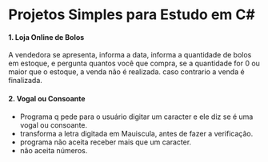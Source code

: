 # Projetos Simples para Estudo em C#

#### 1. Loja Online de Bolos 
A vendedora se apresenta, informa a data, informa a quantidade de bolos em estoque, e pergunta quantos você que compra, se a quantidade for 0 ou maior que o estoque, a venda não é realizada. caso contrario a venda é finalizada.

#### 2. Vogal ou Consoante 
- Programa q pede para o usuário digitar um caracter e ele diz se é uma vogal ou consoante.
- transforma a letra digitada em Mauiscula, antes de fazer a verificação.
- programa não aceita receber mais que um caracter.
- nâo aceita números.
